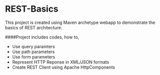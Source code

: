 # REST-Basics
This project is created using Maven archetype webapp to demonstrate the basics of REST architecture.

####Project includes codes, how to,
* Use query paramters
* Use path parameters
* Use form parameters
* Represent HTTP Reponse in XML/JSON formats
* Create REST Client using Apache HttpComponents
